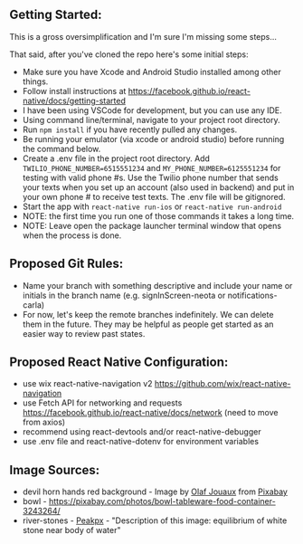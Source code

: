 ## Getting Started:
This is a gross oversimplification and I'm sure I'm missing some steps...

That said, after you've cloned the repo here's some initial steps: 
* Make sure you have Xcode and Android Studio installed among other things.
* Follow install instructions at https://facebook.github.io/react-native/docs/getting-started
* I have been using VSCode for development, but you can use any IDE.
* Using command line/terminal, navigate to your project root directory.
* Run `npm install` if you have recently pulled any changes.
* Be running your emulator (via xcode or android studio) before running the command below.
* Create a .env file in the project root directory.  Add `TWILIO_PHONE_NUMBER=6515551234` and `MY_PHONE_NUMBER=6125551234` for testing with valid phone #s.  Use the Twilio phone number that sends your texts when you set up an account (also used in backend) and put in your own phone # to receive test texts.  The .env file will be gitignored.
* Start the app with `react-native run-ios` or `react-native run-android`
* NOTE: the first time you run one of those commands it takes a long time.  
* NOTE: Leave open the package launcher terminal window that opens when the process is done.


## Proposed Git Rules:
* Name your branch with something descriptive and include your name or initials in the branch name (e.g. signInScreen-neota or notifications-carla)
* For now, let's keep the remote branches indefinitely.  We can delete them in the future.  They may be helpful as people get started as an easier way to review past states.

## Proposed React Native Configuration:
* use wix react-native-navigation v2  https://github.com/wix/react-native-navigation
* use Fetch API for networking and requests https://facebook.github.io/react-native/docs/network (need to move from axios)
* recommend using react-devtools and/or react-native-debugger
* use .env file and react-native-dotenv for environment variables


## Image Sources:
* devil horn hands red background  - Image by <a href="https://pixabay.com/users/Mainzer-5900218/?utm_source=link-attribution&amp;utm_medium=referral&amp;utm_campaign=image&amp;utm_content=2823831">Olaf Jouaux</a> from <a href="https://pixabay.com/?utm_source=link-attribution&amp;utm_medium=referral&amp;utm_campaign=image&amp;utm_content=2823831">Pixabay</a>
* bowl - https://pixabay.com/photos/bowl-tableware-food-container-3243264/
* river-stones - <a href="http://www.peakpx.com/400774/rock-cairn">Peakpx</a> - "Description of this image: equilibrium of white stone near body of water"
